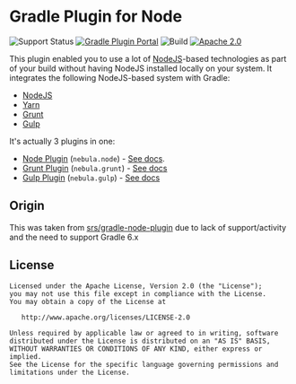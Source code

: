 # Gradle Plugin for Node

![Support Status](https://img.shields.io/badge/nebula-maintenance-orange.svg)
[![Gradle Plugin Portal](https://img.shields.io/maven-metadata/v/https/plugins.gradle.org/m2/com.netflix.nebula/nebula-node-plugin/maven-metadata.xml.svg?label=gradlePluginPortal)](https://plugins.gradle.org/plugin/nebula.node)
![Build](https://github.com/nebula-plugins/nebula-node-plugin/actions/workflows/nebula.yml/badge.svg)
[![Apache 2.0](https://img.shields.io/github/license/nebula-plugins/nebula-node-plugin.svg)](http://www.apache.org/licenses/LICENSE-2.0)

This plugin enabled you to use a lot of [NodeJS](https://nodejs.org)-based technologies as part of your
build without having NodeJS installed locally on your system. It integrates the following NodeJS-based system
with Gradle:

* [NodeJS](https://nodejs.org)
* [Yarn](https://yarnpkg.com/)
* [Grunt](https://gruntjs.com/)
* [Gulp](https://gulpjs.com/)

It's actually 3 plugins in one:

* [Node Plugin](https://plugins.gradle.org/plugin/nebula.node) (`nebula.node`) - [See docs](docs/node.md).
* [Grunt Plugin](https://plugins.gradle.org/plugin/nebula.grunt) (`nebula.grunt`) - [See docs](docs/grunt.md)
* [Gulp Plugin](https://plugins.gradle.org/plugin/nebula.gulp) (`nebula.gulp`) - [See docs](docs/gulp.md)



## Origin

This was taken from [srs/gradle-node-plugin](https://github.com/srs/gradle-node-plugin) due to lack of support/activity and the need to support Gradle 6.x


## License

```
Licensed under the Apache License, Version 2.0 (the "License");
you may not use this file except in compliance with the License.
You may obtain a copy of the License at

   http://www.apache.org/licenses/LICENSE-2.0

Unless required by applicable law or agreed to in writing, software
distributed under the License is distributed on an "AS IS" BASIS,
WITHOUT WARRANTIES OR CONDITIONS OF ANY KIND, either express or implied.
See the License for the specific language governing permissions and
limitations under the License.
```
